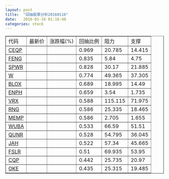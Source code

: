 ```yaml
---
layout: post
title:  "回抽股票分析20160116"
date:   2016-01-16 01:16:48
categories: stock
---
```

<script type="text/javascript">
var stockList = []
stockList.push('gb_ceqp');
stockList.push('gb_feng');
stockList.push('gb_spwr');
stockList.push('gb_w');
stockList.push('gb_blox');
stockList.push('gb_enph');
stockList.push('gb_vrx');
stockList.push('gb_rng');
stockList.push('gb_memp');
stockList.push('gb_wuba');
stockList.push('gb_qunr');
stockList.push('gb_jah');
stockList.push('gb_fslr');
stockList.push('gb_cqp');
stockList.push('gb_oke');
</script>
<table border="1">
 <tr>
 <td>代码</td>
 <td>最新价</td>
 <td>涨跌幅(%)</td>
 <td>回抽比例</td>
 <td>阻力</td>
 <td>支撑</td>
</tr>
  <tr id="ceqp">
  <td><a href="http://stock.finance.sina.com.cn/usstock/quotes/CEQP.html" target="_blank">CEQP</a></td><td></td><td></td><td>0.969</td><td>20.785</td><td>14.415</td></tr>
  <tr id="feng">
  <td><a href="http://stock.finance.sina.com.cn/usstock/quotes/FENG.html" target="_blank">FENG</a></td><td></td><td></td><td>0.835</td><td>5.84</td><td>4.75</td></tr>
  <tr id="spwr">
  <td><a href="http://stock.finance.sina.com.cn/usstock/quotes/SPWR.html" target="_blank">SPWR</a></td><td></td><td></td><td>0.828</td><td>30.17</td><td>21.885</td></tr>
  <tr id="w">
  <td><a href="http://stock.finance.sina.com.cn/usstock/quotes/W.html" target="_blank">W</a></td><td></td><td></td><td>0.774</td><td>49.365</td><td>37.305</td></tr>
  <tr id="blox">
  <td><a href="http://stock.finance.sina.com.cn/usstock/quotes/BLOX.html" target="_blank">BLOX</a></td><td></td><td></td><td>0.689</td><td>18.995</td><td>14.49</td></tr>
  <tr id="enph">
  <td><a href="http://stock.finance.sina.com.cn/usstock/quotes/ENPH.html" target="_blank">ENPH</a></td><td></td><td></td><td>0.659</td><td>3.54</td><td>1.735</td></tr>
  <tr id="vrx">
  <td><a href="http://stock.finance.sina.com.cn/usstock/quotes/VRX.html" target="_blank">VRX</a></td><td></td><td></td><td>0.588</td><td>115.115</td><td>71.975</td></tr>
  <tr id="rng">
  <td><a href="http://stock.finance.sina.com.cn/usstock/quotes/RNG.html" target="_blank">RNG</a></td><td></td><td></td><td>0.586</td><td>25.335</td><td>18.465</td></tr>
  <tr id="memp">
  <td><a href="http://stock.finance.sina.com.cn/usstock/quotes/MEMP.html" target="_blank">MEMP</a></td><td></td><td></td><td>0.586</td><td>2.705</td><td>1.655</td></tr>
  <tr id="wuba">
  <td><a href="http://stock.finance.sina.com.cn/usstock/quotes/WUBA.html" target="_blank">WUBA</a></td><td></td><td></td><td>0.533</td><td>66.59</td><td>51.51</td></tr>
  <tr id="qunr">
  <td><a href="http://stock.finance.sina.com.cn/usstock/quotes/QUNR.html" target="_blank">QUNR</a></td><td></td><td></td><td>0.528</td><td>54.795</td><td>36.045</td></tr>
  <tr id="jah">
  <td><a href="http://stock.finance.sina.com.cn/usstock/quotes/JAH.html" target="_blank">JAH</a></td><td></td><td></td><td>0.522</td><td>57.34</td><td>45.665</td></tr>
  <tr id="fslr">
  <td><a href="http://stock.finance.sina.com.cn/usstock/quotes/FSLR.html" target="_blank">FSLR</a></td><td></td><td></td><td>0.51</td><td>69.935</td><td>53.95</td></tr>
  <tr id="cqp">
  <td><a href="http://stock.finance.sina.com.cn/usstock/quotes/CQP.html" target="_blank">CQP</a></td><td></td><td></td><td>0.442</td><td>25.735</td><td>20.97</td></tr>
  <tr id="oke">
  <td><a href="http://stock.finance.sina.com.cn/usstock/quotes/OKE.html" target="_blank">OKE</a></td><td></td><td></td><td>0.435</td><td>25.315</td><td>19.485</td></tr>
</table>
